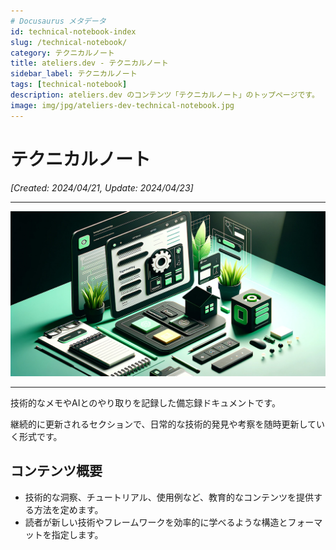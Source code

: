 ```yaml
---
# Docusaurus メタデータ 
id: technical-notebook-index
slug: /technical-notebook/
category: テクニカルノート
title: ateliers.dev - テクニカルノート
sidebar_label: テクニカルノート
tags: [technical-notebook]
description: ateliers.dev のコンテンツ「テクニカルノート」のトップページです。
image: img/jpg/ateliers-dev-technical-notebook.jpg
---
```


# テクニカルノート
*[Created: 2024/04/21, Update: 2024/04/23]*

---

![img](../../static/img/jpg/ateliers-dev-technical-notebook.jpg)

---

技術的なメモやAIとのやり取りを記録した備忘録ドキュメントです。

継続的に更新されるセクションで、日常的な技術的発見や考察を随時更新していく形式です。

## コンテンツ概要

* 技術的な洞察、チュートリアル、使用例など、教育的なコンテンツを提供する方法を定めます。
* 読者が新しい技術やフレームワークを効率的に学べるような構造とフォーマットを指定します。